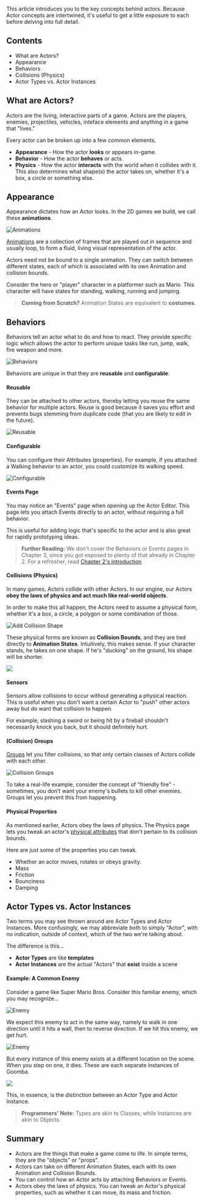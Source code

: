 This article introduces you to the key concepts behind actors. Because Actor concepts are intertwined, it's useful to get a little exposure to each before delving into full detail.

## Contents

* What are Actors?
* Appearance
* Behaviors
* Collisions (Physics)
* Actor Types vs. Actor Instances


## What are Actors?

Actors are the living, interactive parts of a game. Actors are the players, enemies, projectiles, vehicles, inteface elements and anything in a game that "lives."

Every actor can be broken up into a few common elements.

* **Appearance** - How the actor **looks** or appears in-game.
* **Behavior** - How the actor **behaves** or acts.
* **Physics** - How the actor **interacts** with the world when it collides with it. This also determines what shape(s) the actor takes on, whether it's a box, a circle or something else.
 

## Appearance

Appearance dictates how an Actor looks. In the 2D games we build, we call these **animations**.

![Animations](http://static.stencyl.com/pedia2/ch3/animation/image21.png)

[Animations](http://www.stencyl.com/help/view/animations/) are a collection of frames that are played out in sequence and usually loop, to form a fluid, living visual representation of the actor.

Actors need not be bound to a single animation. They can switch between different states, each of which is associated with its own Animation and collision bounds.

Consider the hero or "player" character in a platformer such as Mario. This character will have states for standing, walking, running and jumping.

> **Coming from Scratch?** Animation States are equivalent to **costumes**.


## Behaviors

Behaviors tell an actor what to do and how to react. They provide specific logic which allows the actor to perform unique tasks like run, jump, walk, fire weapon and more.

![Behaviors](http://static.stencyl.com/pedia2/ch3/intro/image01.png)

Behaviors are unique in that they are **reusable** and **configurable**.

#### Reusable
They can be attached to other actors, thereby letting you reuse the same behavior for multiple actors. Reuse is good because it saves you effort and prevents bugs stemming from duplicate code (that you are likely to edit in the future).

![Reusable](http://static.stencyl.com/pedia2/ch3/intro/image00.png)

#### Configurable
You can configure their Attributes (properties). For example, if you attached a Walking behavior to an actor, you could customize its walking speed.

![Configurable](http://static.stencyl.com/pedia2/ch3/intro/image02.png)

#### Events Page
You may notice an "Events" page when opening up the Actor Editor. This page lets you attach Events directly to an actor, without requiring a full behavior.

This is useful for adding logic that's specific to the actor and is also great for rapidly prototyping ideas.

> **Further Reading:** We don't cover the Behaviors or Events pages in Chapter 3, since you got exposed to plenty of that already in Chapter 2. For a refresher, read [Chapter 2's introduction](http://www.stencyl.com/help/view/introduction-to-behaviors/).

 
#### Collisions (Physics)

In many games, Actors collide with other Actors. In our engine, our Actors **obey the laws of physics and act much like real-world objects**.

In order to make this all happen, the Actors need to assume a physical form, whether it's a box, a circle, a polygon or some combination of those.

![Add Collision Shape](http://static.stencyl.com/pedia2/ch3/collisions/image01.png)

These physical forms are known as **Collision Bounds**, and they are tied directly to **Animation States**. Intuitively, this makes sense. If your character stands, he takes on one shape. If he's "ducking" on the ground, his shape will be shorter.

![](http://static.stencyl.com/pedia2/ch3/intro/image03.png)

#### Sensors
Sensors allow collisions to occur without generating a physical reaction. This is useful when you don't want a certain Actor to "push" other actors away but do want that collision to happen.

For example, slashing a sword or being hit by a fireball shouldn't necessarily knock you back, but it should definitely hurt.

#### (Collision) Groups
[Groups](http://www.stencyl.com/help/view/collisions-and-groups/) let you filter collisions, so that only certain classes of Actors collide with each other.

![Collision Groups](http://static.stencyl.com/help/images/CollisionGroupsIllustration2.png)

To take a real-life example, consider the concept of "friendly fire" - sometimes, you don't want your enemy's bullets to kill other enemies. Groups let you prevent this from happening.

#### Physical Properties
As mentioned earlier, Actors obey the laws of physics. The Physics page lets you tweak an actor's [physical attributes](http://www.stencyl.com/help/view/working-with-physics/) that don't pertain to its collision bounds.

Here are just some of the properties you can tweak.

* Whether an actor moves, rotates or obeys gravity.
* Mass
* Friction
* Bounciness
* Damping

 
## Actor Types vs. Actor Instances

Two terms you may see thrown around are Actor Types and Actor Instances. More confusingly, we may abbreviate both to simply "Actor", with no indication, outside of context, which of the two we're talking about.

The difference is this...

* **Actor Types** are like **templates**
* **Actor Instances** are the actual "Actors" that **exist** inside a scene

 
#### Example: A Common Enemy
Consider a game like Super Mario Bros. Consider this familiar enemy, which you may recognize...

![Enemy](http://static.stencyl.com/pedia2/ch3/intro/image04.png)

We expect this enemy to act in the same way, namely to walk in one direction until it hits a wall, then to reverse direction. If we hit this enemy, we get hurt.

![Enemy](http://static.stencyl.com/pedia2/ch3/intro/image06.png)

But every instance of this enemy exists at a different location on the scene. When you step on one, it dies. These are each separate instances of Goomba.

![](http://static.stencyl.com/pedia2/ch3/intro/image05.png)

This, in essence, is the distinction between an Actor Type and Actor Instance.

> **Programmers' Note:** Types are akin to Classes, while Instances are akin to Objects.
 

## Summary

* Actors are the things that make a game come to life. In simple terms, they are the "objects" or "props".
* Actors can take on different Animation States, each with its own Animation and Collision Bounds.
* You can control how an Actor acts by attaching Behaviors or Events.
* Actors obey the laws of physics. You can tweak an Actor's physical properties, such as whether it can move, its mass and friction.
